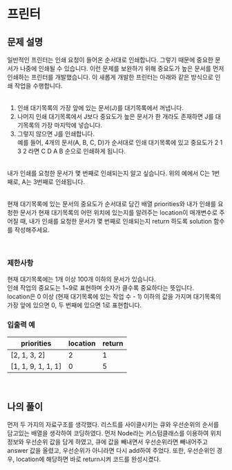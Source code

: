# 프린터

## 문제 설명
일반적인 프린터는 인쇄 요청이 들어온 순서대로 인쇄합니다. 그렇기 때문에 중요한 문서가 나중에 인쇄될 수 있습니다. 이런 문제를 보완하기 위해 중요도가 높은 문서를 먼저 인쇄하는 프린터를 개발했습니다. 이 새롭게 개발한 프린터는 아래와 같은 방식으로 인쇄 작업을 수행합니다.<br><br>

1. 인쇄 대기목록의 가장 앞에 있는 문서(J)를 대기목록에서 꺼냅니다.<br>
2. 나머지 인쇄 대기목록에서 J보다 중요도가 높은 문서가 한 개라도 존재하면 J를 대기목록의 가장 마지막에 넣습니다.<br>
3. 그렇지 않으면 J를 인쇄합니다.<br>
예를 들어, 4개의 문서(A, B, C, D)가 순서대로 인쇄 대기목록에 있고 중요도가 2 1 3 2 라면 C D A B 순으로 인쇄하게 됩니다.<br><br>

내가 인쇄를 요청한 문서가 몇 번째로 인쇄되는지 알고 싶습니다. 위의 예에서 C는 1번째로, A는 3번째로 인쇄됩니다.<br><br>

현재 대기목록에 있는 문서의 중요도가 순서대로 담긴 배열 priorities와 내가 인쇄를 요청한 문서가 현재 대기목록의 어떤 위치에 있는지를 알려주는 location이 매개변수로 주어질 때, 내가 인쇄를 요청한 문서가 몇 번째로 인쇄되는지 return 하도록 solution 함수를 작성해주세요.

<br>

### 제한사항
현재 대기목록에는 1개 이상 100개 이하의 문서가 있습니다.<br>
인쇄 작업의 중요도는 1~9로 표현하며 숫자가 클수록 중요하다는 뜻입니다.<br>
location은 0 이상 (현재 대기목록에 있는 작업 수 - 1) 이하의 값을 가지며 대기목록의 가장 앞에 있으면 0, 두 번째에 있으면 1로 표현합니다.<br>

### 입출력 예
| priorities         | location | return |
|--------------------|----------|--------|
| [2, 1, 3, 2]       | 2        | 1      |
| [1, 1, 9, 1, 1, 1] | 0        | 5      |

<br>

## 나의 풀이
먼저 두 가지의 자료구조를 생각했다. 리스트를 사이클시키는 큐와 우선순위의 순서를 담고있는 배열을 생각하여 코딩하였다. 먼저 Node라는 커스텀클래스를 이용하여 위치정보와 우선순위 값을 담게 하였고, 큐에 값을 빼내면서 우선순위라면 빼내어주고 answer 값을 올렸고, 우선순위가 아니라면 다시 add하여 주었다. 또한, 우선순위인 경우, location에 해당하면 바로 return시켜 코드를 완성시켰다.